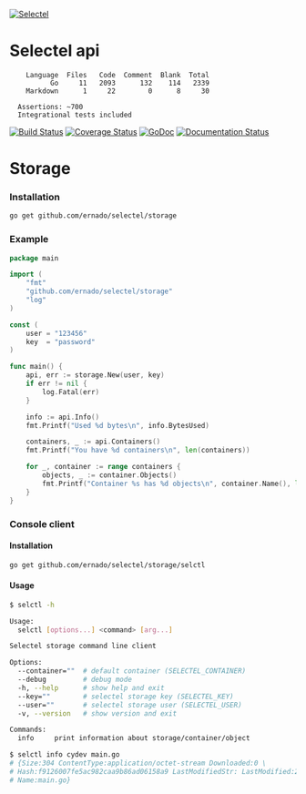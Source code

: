 [![Selectel](http://blog.selectel.ru/wp-content/themes/selectel/static/img/selectel.png)](https://selectel.ru/)

Selectel api
=======
```
    Language  Files   Code  Comment  Blank  Total
          Go     11   2093      132    114   2339
    Markdown      1     22        0      8     30

  Assertions: ~700
  Integrational tests included
```

[![Build Status](https://travis-ci.org/ernado/selectel.svg?branch=master)](https://travis-ci.org/ernado/selectel)
[![Coverage Status](https://img.shields.io/coveralls/ernado/selectel.svg)](https://coveralls.io/r/ernado/selectel)
[![GoDoc](https://godoc.org/github.com/ernado/selectel?status.svg)](https://godoc.org/github.com/ernado/selectel)
[![Documentation Status](https://readthedocs.org/projects/selectel-api/badge/?version=latest)](http://selectel-api.readthedocs.org/en/latest/)

Storage
=======

### Installation
```bash
go get github.com/ernado/selectel/storage
```

### Example 
```go
package main

import (
	"fmt"
	"github.com/ernado/selectel/storage"
	"log"
)

const (
	user = "123456"
	key  = "password"
)

func main() {
	api, err := storage.New(user, key)
	if err != nil {
		log.Fatal(err)
	}

	info := api.Info()
	fmt.Printf("Used %d bytes\n", info.BytesUsed)

	containers, _ := api.Containers()
	fmt.Printf("You have %d containers\n", len(containers))

	for _, container := range containers {
		objects, _ := container.Objects()
		fmt.Printf("Container %s has %d objects\n", container.Name(), len(objects))
	}
}

```

### Console client

#### Installation

```bash
go get github.com/ernado/selectel/storage/selctl	
```

#### Usage

```bash
$ selctl -h

Usage:
  selctl [options...] <command> [arg...]

Selectel storage command line client

Options:
  --container=""  # default container (SELECTEL_CONTAINER)
  --debug         # debug mode
  -h, --help      # show help and exit
  --key=""        # selectel storage key (SELECTEL_KEY)
  --user=""       # selectel storage user (SELECTEL_USER)
  -v, --version   # show version and exit

Commands:
  info     print information about storage/container/object

$ selctl info cydev main.go
# {Size:304 ContentType:application/octet-stream Downloaded:0 \
# Hash:f9126007fe5ac982caa9b86ad06158a9 LastModifiedStr: LastModified:2014-09-21 00:39:25 +0000 GMT 
# Name:main.go}

```

